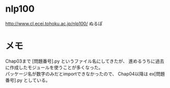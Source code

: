 # nlp100
http://www.cl.ecei.tohoku.ac.jp/nlp100/
ぬるぽ

# メモ
Chap03まで [問題番号].py というファイル名にしてきたが、
進めるうちに過去に作成したモジュールを使うことが多くなった。<br>
パッケージ名が数字のみだとimportできなかったので、
Chap04以降は ex\[問題番号\].py としている。
